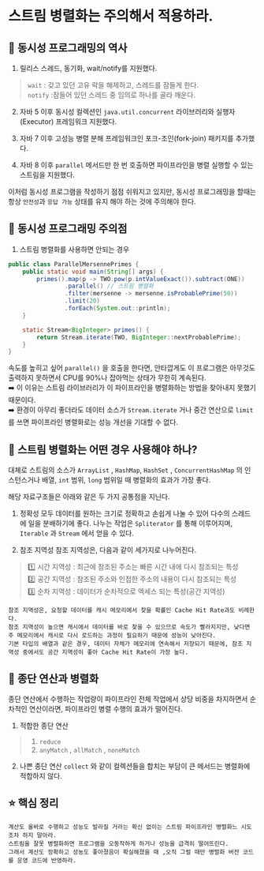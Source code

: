 # 스트림 병렬화는 주의해서 적용하라.

## 📌 동시성 프로그래밍의 역사
1. 릴리스
스레드, 동기화, wait/notify를 지원했다. <br>
>`wait` : 갖고 있던 고유 락을 해제하고, 스레드를 잠들게 한다. <br>
`notify` :잠들어 있던 스레드 중 임의로 하나를 골라 깨운다. <br>

2. 자바 5 이후
동시성 컬렉션인 `java.util.concurrent` 라이브러리와 실행자(Executor) 프레임워크 지원했다.

4. 자바 7 이후
고성능 병렬 분해 프레임워크인 포크-조인(fork-join) 패키지를 추가했다.

6. 자바 8 이후
`parallel` 메서드만 한 번 호출하면 파이프라인을 병렬 실행할 수 있는 스트림을 지원했다. <br>

이처럼 동시성 프로그램을 작성하기 점점 쉬워지고 있지만, 동시성 프로그래밍을 할때는 항상 `안전성`과 `응답 가능` 상태를 유지 해야 하는 것에 주의해야 한다.

## 📌 동시성 프로그래밍 주의점
1. 스트림 병렬화를 사용하면 안되는 경우
```java
public class ParallelMersennePrimes {
    public static void main(String[] args) {
        primes().map(p -> TWO.pow(p.intValueExact()).subtract(ONE))
                .parallel() // 스트림 병렬화
                .filter(mersenne -> mersenne.isProbablePrime(50))
                .limit(20)
                .forEach(System.out::println);
    }

    static Stream<BigInteger> primes() {
        return Stream.iterate(TWO, BigInteger::nextProbablePrime);
    }
}
```

속도를 높히고 싶어 `parallel()` 을 호출을 한다면, 안타깝게도 이 프로그램은 아무것도 출력하지 못하면서 CPU를 90%나 잡아먹는 상태가 무한히 계속된다. <br>
➡️ 이 이유는 스트림 라이브러리가 이 파이프라인을 병렬화하는 방법을 찾아내지 못했기 때문이다. <br>
➡️ 환경이 아무리 좋더라도 데이터 소스가 `Stream.iterate` 거나 중간 연산으로 `limit` 를 쓰면 파이프라인 병렬화로는 성능 개선을 기대할 수 없다. <br>

## 📌 스트림 병렬화는 어떤 경우 사용해야 하나?
대체로 스트림의 소스가 `ArrayList` , `HashMap`, `HashSet` , `ConcurrentHashMap` 의 인스턴스거나 배열, `int` 범위, `long` 범위일 때 병렬화의 효과가 가장 좋다. <br>

해당 자료구조들은 아래와 같은 두 가지 공통점을 지닌다. <br>

1. 정확성
모두 데이터를 원하는 크기로 정확하고 손쉽게 나눌 수 있어 다수의 스레드에 일을 분배하기에 좋다. 나누는 작업은 `Spliterator` 를 통해 이루어지며, `Iterable` 과 `Stream` 에서 얻을 수 있다.

2. 참조 지역성
참조 지역성은, 다음과 같이 세가지로 나누어진다.
> 1️⃣ 시간 지역성 : 최근에 참조된 주소는 빠른 시간 내에 다시 참조되는 특성 <br>
2️⃣ 공간 지역성 : 참조된 주소와 인접한 주소의 내용이 다시 참조되는 특성 <br>
3️⃣ 순차 지역성 : 데이터가 순차적으로 엑세스 되는 특성(공간 지역성) <br>

```
참조 지역성은, 요청할 데이터를 캐시 메모리에서 찾을 확률인 Cache Hit Rate과도 비례한다.
참조 지역성이 높으면 캐시에서 데이터를 바로 찾을 수 있으므로 속도가 빨라지지만, 낮다면 주 메모리에서 캐시로 다시 로드하는 과정이 필요하기 때문에 성능이 낮아진다. 
기본 타입의 배열과 같은 경우, 데이터 자체가 메모리에 연속해서 저장되기 때문에, 참조 지역성 중에서도 공간 지역성이 좋아 Cache Hit Rate이 가장 높다.
```

## 📌 종단 연산과 병렬화
종단 연산에서 수행하는 작업량이 파이프라인 전체 작업에서 상당 비중을 차지하면서 순차적인 연산이라면, 파이프라인 병렬 수행의 효과가 떨어진다. <br>
1. 적합한 종단 연산
>1. `reduce`
>2. `anyMatch` , `allMatch` , `noneMatch`

2. 나쁜 종단 연산
`collect` 와 같이 컬렉션들을 합치는 부담이 큰 메서드는 병렬화에 적합하지 않다.

## ⭐️ 핵심 정리
```
계산도 올바로 수행하고 성능도 발라질 거라는 확신 없이는 스트림 파이프라인 병렬화느 시도조차 하지 말아라.
스트림을 잘못 병렬화하면 프로그램을 오동작하게 하거나 성능을 급격히 떨어뜨린다.
그래서 계산도 정확하고 성농도 좋아졌음이 확실해졌을 때 ,오직 그럴 때만 병렬화 버전 코드를 운영 코드에 반영하라.
```

